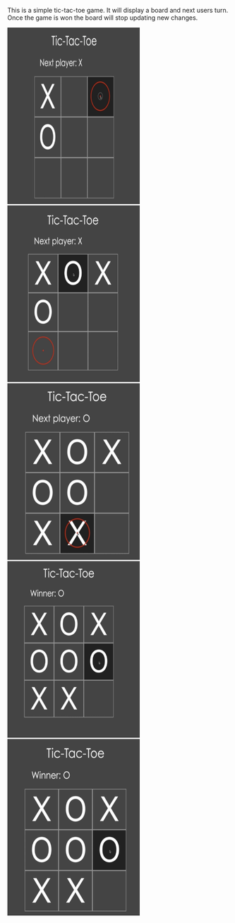 
This is a simple tic-tac-toe game. It will display a board and next users turn. Once the game is won the board will stop updating new changes.

<p float="left">
  <img src="/1.0.png" width="300" height="400" />
  <img src="/2.0.png" width="300" height="400" />
  <img src="/3.0.png" width="300" height="400" />
  <img src="/4.0.png" width="300" height="400" />
  <img src="/5.0.png" width="300" height="400" />

</p>
